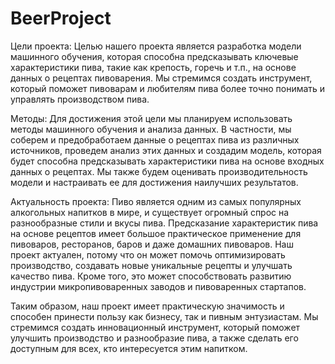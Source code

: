 # BeerProject
Цели проекта: Целью нашего проекта является разработка модели машинного обучения, которая способна предсказывать ключевые характеристики пива, такие как крепость, горечь и т.п., на основе данных о рецептах пивоварения. Мы стремимся создать инструмент, который поможет пивоварам и любителям пива более точно понимать и управлять производством пива.

Методы: Для достижения этой цели мы планируем использовать методы машинного обучения и анализа данных. В частности, мы соберем и предобработаем данные о рецептах пива из различных источников, проведем анализ этих данных и создадим модель, которая будет способна предсказывать характеристики пива на основе входных данных о рецептах. Мы также будем оценивать производительность модели и настраивать ее для достижения наилучших результатов.

Актуальность проекта: Пиво является одним из самых популярных алкогольных напитков в мире, и существует огромный спрос на разнообразные стили и вкусы пива. Предсказание характеристик пива на основе рецептов имеет большое практическое применение для пивоваров, ресторанов, баров и даже домашних пивоваров. Наш проект актуален, потому что он может помочь оптимизировать производство, создавать новые уникальные рецепты и улучшать качество пива. Кроме того, это может способствовать развитию индустрии микропивоваренных заводов и пивоваренных стартапов.

Таким образом, наш проект имеет практическую значимость и способен принести пользу как бизнесу, так и пивным энтузиастам. Мы стремимся создать инновационный инструмент, который поможет улучшить производство и разнообразие пива, а также сделать его доступным для всех, кто интересуется этим напитком.

